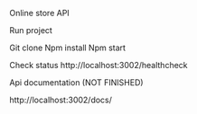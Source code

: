 Online store API

Run project

Git clone
Npm install
Npm start

Check status http://localhost:3002/healthcheck

Api documentation (NOT FINISHED)

http://localhost:3002/docs/